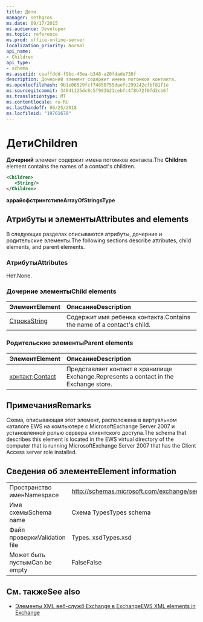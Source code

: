 ```yaml
---
title: Дети
manager: sethgros
ms.date: 09/17/2015
ms.audience: Developer
ms.topic: reference
ms.prod: office-online-server
localization_priority: Normal
api_name:
- Children
api_type:
- schema
ms.assetid: ceaffddd-f9bc-43ea-b348-a20fdade738f
description: Дочерний элемент содержит имена потомков контакта.
ms.openlocfilehash: 9b1e06529fcf74850755daefc299242cfbf81f1e
ms.sourcegitcommit: 34041125dc8c5f993b21cebfc4f8b72f0fd2cb6f
ms.translationtype: MT
ms.contentlocale: ru-RU
ms.lasthandoff: 06/25/2018
ms.locfileid: "19761678"
---
```

# <a name="children"></a><span data-ttu-id="b30ba-103">Дети</span><span class="sxs-lookup"><span data-stu-id="b30ba-103">Children</span></span>

<span data-ttu-id="b30ba-104">**Дочерний** элемент содержит имена потомков контакта.</span><span class="sxs-lookup"><span data-stu-id="b30ba-104">The **Children** element contains the names of a contact's children.</span></span> 
  
```xml
<Children>
   <String/>
</Children>
```

 <span data-ttu-id="b30ba-105">**аррайофстрингстипе**</span><span class="sxs-lookup"><span data-stu-id="b30ba-105">**ArrayOfStringsType**</span></span>
## <a name="attributes-and-elements"></a><span data-ttu-id="b30ba-106">Атрибуты и элементы</span><span class="sxs-lookup"><span data-stu-id="b30ba-106">Attributes and elements</span></span>

<span data-ttu-id="b30ba-107">В следующих разделах описываются атрибуты, дочерние и родительские элементы.</span><span class="sxs-lookup"><span data-stu-id="b30ba-107">The following sections describe attributes, child elements, and parent elements.</span></span>
  
### <a name="attributes"></a><span data-ttu-id="b30ba-108">Атрибуты</span><span class="sxs-lookup"><span data-stu-id="b30ba-108">Attributes</span></span>

<span data-ttu-id="b30ba-109">Нет.</span><span class="sxs-lookup"><span data-stu-id="b30ba-109">None.</span></span>
  
### <a name="child-elements"></a><span data-ttu-id="b30ba-110">Дочерние элементы</span><span class="sxs-lookup"><span data-stu-id="b30ba-110">Child elements</span></span>

|<span data-ttu-id="b30ba-111">**Элемент**</span><span class="sxs-lookup"><span data-stu-id="b30ba-111">**Element**</span></span>|<span data-ttu-id="b30ba-112">**Описание**</span><span class="sxs-lookup"><span data-stu-id="b30ba-112">**Description**</span></span>|
|:-----|:-----|
|[<span data-ttu-id="b30ba-113">Строка</span><span class="sxs-lookup"><span data-stu-id="b30ba-113">String</span></span>](string.md) <br/> |<span data-ttu-id="b30ba-114">Содержит имя ребенка контакта.</span><span class="sxs-lookup"><span data-stu-id="b30ba-114">Contains the name of a contact's child.</span></span>  <br/> |
   
### <a name="parent-elements"></a><span data-ttu-id="b30ba-115">Родительские элементы</span><span class="sxs-lookup"><span data-stu-id="b30ba-115">Parent elements</span></span>

|<span data-ttu-id="b30ba-116">**Элемент**</span><span class="sxs-lookup"><span data-stu-id="b30ba-116">**Element**</span></span>|<span data-ttu-id="b30ba-117">**Описание**</span><span class="sxs-lookup"><span data-stu-id="b30ba-117">**Description**</span></span>|
|:-----|:-----|
|<span data-ttu-id="b30ba-118">[контакт](contact.md);</span><span class="sxs-lookup"><span data-stu-id="b30ba-118">[Contact](contact.md)</span></span> <br/> |<span data-ttu-id="b30ba-119">Представляет контакт в хранилище Exchange.</span><span class="sxs-lookup"><span data-stu-id="b30ba-119">Represents a contact in the Exchange store.</span></span>  <br/> |
   
## <a name="remarks"></a><span data-ttu-id="b30ba-120">Примечания</span><span class="sxs-lookup"><span data-stu-id="b30ba-120">Remarks</span></span>

<span data-ttu-id="b30ba-121">Схема, описывающая этот элемент, расположена в виртуальном каталоге EWS на компьютере с MicrosoftExchange Server 2007 и установленной ролью сервера клиентского доступа.</span><span class="sxs-lookup"><span data-stu-id="b30ba-121">The schema that describes this element is located in the EWS virtual directory of the computer that is running MicrosoftExchange Server 2007 that has the Client Access server role installed.</span></span>
  
## <a name="element-information"></a><span data-ttu-id="b30ba-122">Сведения об элементе</span><span class="sxs-lookup"><span data-stu-id="b30ba-122">Element information</span></span>

|||
|:-----|:-----|
|<span data-ttu-id="b30ba-123">Пространство имен</span><span class="sxs-lookup"><span data-stu-id="b30ba-123">Namespace</span></span>  <br/> |http://schemas.microsoft.com/exchange/services/2006/types  <br/> |
|<span data-ttu-id="b30ba-124">Имя схемы</span><span class="sxs-lookup"><span data-stu-id="b30ba-124">Schema name</span></span>  <br/> |<span data-ttu-id="b30ba-125">Схема Types</span><span class="sxs-lookup"><span data-stu-id="b30ba-125">Types schema</span></span>  <br/> |
|<span data-ttu-id="b30ba-126">Файл проверки</span><span class="sxs-lookup"><span data-stu-id="b30ba-126">Validation file</span></span>  <br/> |<span data-ttu-id="b30ba-127">Types. xsd</span><span class="sxs-lookup"><span data-stu-id="b30ba-127">Types.xsd</span></span>  <br/> |
|<span data-ttu-id="b30ba-128">Может быть пустым</span><span class="sxs-lookup"><span data-stu-id="b30ba-128">Can be empty</span></span>  <br/> |<span data-ttu-id="b30ba-129">False</span><span class="sxs-lookup"><span data-stu-id="b30ba-129">False</span></span>  <br/> |
   
## <a name="see-also"></a><span data-ttu-id="b30ba-130">См. также</span><span class="sxs-lookup"><span data-stu-id="b30ba-130">See also</span></span>



- [<span data-ttu-id="b30ba-131">Элементы XML веб-служб Exchange в Exchange</span><span class="sxs-lookup"><span data-stu-id="b30ba-131">EWS XML elements in Exchange</span></span>](ews-xml-elements-in-exchange.md)

